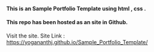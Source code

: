 #### This is an Sample Portfolio Template using html , css .
#### This repo has been hosted as an site in Github.
Visit the site.
Site Link : https://yogananthj.github.io/Sample_Portfolio_Template/
